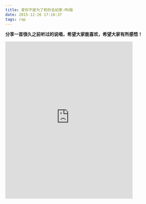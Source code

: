 ```yaml
---
title: 爱你不是为了和你去如家-MV版
date: 2015-12-26 17:10:37
tags: rap
---
```

**分享一首很久之前听过的说唱，希望大家能喜欢，希望大家有所感悟！**

<iframe width=80% height=498  src='http://player.youku.com/embed/XMzYxMzUzMzYw' frameborder=0 'allowfullscreen'></iframe>
